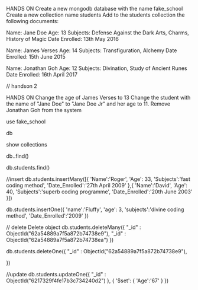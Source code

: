 HANDS ON
Create a new mongodb database with the name fake_school
Create a new collection name students
Add to the students collection the following documents:

Name: Jane Doe
Age: 13
Subjects: Defense Against the Dark Arts, Charms, History of Magic
Date Enrolled: 13th May 2016
 
Name: James Verses
Age: 14
Subjects: Transfiguration, Alchemy
Date Enrolled: 15th June 2015
 
Name: Jonathan Goh
Age: 12
Subjects: Divination, Study of Ancient Runes
Date Enrolled: 16th April 2017


// handson 2

HANDS ON
Change the age of James Verses to 13
Change the student with the name of "Jane Doe" to "Jane Doe Jr" and her age to 11.
Remove Jonathan Goh from the system








use fake_school

db 

show collections

db.<name of collection>.find()

db.students.find()

//insert
db.students.insertMany([{
    'Name':'Roger',
    'Age': 33,
    'Subjects':'fast coding method',
    'Date_Enrolled':'27th April 2009'
},{
    'Name':'David',
    'Age': 40,
    'Subjects':'superb coding programme',
    'Date_Enrolled':'20th June 2003'
    }])




db.students.insertOne({
    'name':'Fluffy',
    'age': 3,
    'subjects':'divine coding method',
    'Date_Enrolled':'2009'
})



// delete
Delete object 
db.students.deleteMany({
   "_id" : ObjectId("62a54889a7f5a872b74738e9"),
   "_id" : ObjectId("62a54889a7f5a872b74738ea")
})

db.students.deleteOne({
   "_id" : ObjectId("62a54889a7f5a872b74738e9"),
 
})

//update
db.students.updateOne({
       "_id" : ObjectId("6217329f4fe17b3c734240d2")
}, {
    '$set': {
        'Age':'67'
    }
})